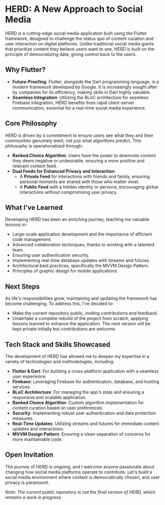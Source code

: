 # HERD: A New Approach to Social Media

HERD is a cutting-edge social media application built using the Flutter framework, designed to challenge the status quo of content curation and user interaction on digital platforms. Unlike traditional social media giants that prioritize content they believe users want to see, HERD is built on the principle of democratizing data, giving control back to the users.

## Why Flutter?

- **Future-Proofing**: Flutter, alongside the Dart programming language, is a modern framework developed by Google. It is increasingly sought after by companies for its efficiency, making skills in Dart highly valuable.
- **Seamless Integration**: Utilizing the BLoC architecture for seamless Firebase integration, HERD benefits from rapid client-server communication, essential for a real-time social media experience.

## Core Philosophy

HERD is driven by a commitment to ensure users see what they and their communities genuinely want, not just what algorithms predict. This philosophy is operationalized through:

- **Ranked Choice Algorithm**: Users have the power to downvote content they deem negative or undesirable, ensuring a more positive and relevant content feed.
- **Dual Feeds for Enhanced Privacy and Interaction**:
  - A **Private Feed** for interactions with friends and family, ensuring personal moments are shared with those who matter most.
  - A **Public Feed** with a hidden identity or persona, encouraging global interactions without compromising user privacy.

## What I've Learned

Developing HERD has been an enriching journey, teaching me valuable lessons in:

- Large-scale application development and the importance of efficient code management.
- Advanced collaboration techniques, thanks to working with a talented team.
- Ensuring user authentication security.
- Implementing real-time database updates with streams and futures.
- Architectural best practices, specifically the MVVM Design Pattern.
- Principles of graphic design for mobile applications.

## Next Steps

As life's responsibilities grow, maintaining and updating the framework has become challenging. To address this, I've decided to:

- Make the current repository public, inviting contributions and feedback.
- Undertake a complete rebuild of the project from scratch, applying lessons learned to enhance the application. The next version will be kept private initially but contributions are welcome.

## Tech Stack and Skills Showcased

The development of HERD has allowed me to deepen my expertise in a variety of technologies and methodologies, including:

- **Flutter & Dart**: For building a cross-platform application with a seamless user experience.
- **Firebase**: Leveraging Firebase for authentication, database, and hosting services.
- **BLoC Architecture**: For managing the app's state and ensuring a responsive and scalable application.
- **Ranked Choice Algorithm**: Custom algorithm implementation for content curation based on user preferences.
- **Security**: Implementing robust user authentication and data protection measures.
- **Real-Time Updates**: Utilizing streams and futures for immediate content updates and interactions.
- **MVVM Design Pattern**: Ensuring a clean separation of concerns for more maintainable code.

## Open Invitation

The journey of HERD is ongoing, and I welcome anyone passionate about changing how social media platforms operate to contribute. Let's build a social media environment where content is democratically chosen, and user privacy is paramount.

*Note: The current public repository is not the final version of HERD, which remains a work in progress.*

